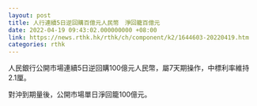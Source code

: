 ```yaml
---
layout: post
title: 人行連續5日逆回購百億元人民幣　淨回籠百億元
date: 2022-04-19 09:43:02.000000000 +08:00
link: https://news.rthk.hk/rthk/ch/component/k2/1644603-20220419.htm
categories: rthk
---
```


人民銀行公開市場連續5日逆回購100億元人民幣，屬7天期操作，中標利率維持2.1厘。

對沖到期量後，公開市場單日淨回籠100億元。
